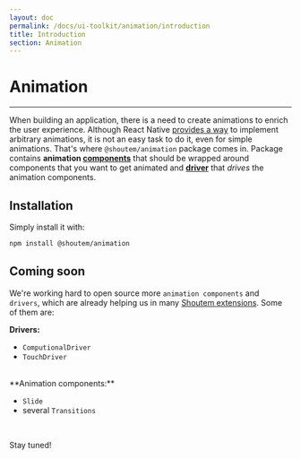 ```yaml
---
layout: doc
permalink: /docs/ui-toolkit/animation/introduction
title: Introduction
section: Animation
---
```


# Animation
<hr />

When building an application, there is a need to create animations to enrich the user experience. Although React Native [provides a way](https://facebook.github.io/react-native/docs/animations.html) to implement arbitrary animations, it is not an easy task to do it, even for simple animations. That's where `@shoutem/animation` package comes in. Package contains **animation [components](#components)** that should be wrapped around components that you want to get animated and [**driver**](#driver) that _drives_ the animation components.

## Installation

Simply install it with:

```bash
npm install @shoutem/animation
```


## Coming soon

We're working hard to open source more `animation components` and `drivers`, which are already helping us in many [Shoutem extensions](http://shoutem.github.io/docs/extensions/getting-started/introduction). Some of them are:

**Drivers:**

- `ComputionalDriver`
- `TouchDriver`

<br />
**Animation components:**

- `Slide`
- several `Transitions`

<br />

Stay tuned!
